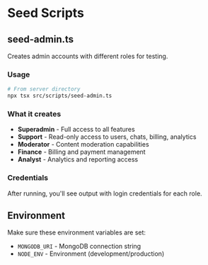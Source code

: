 # Seed Scripts

## seed-admin.ts

Creates admin accounts with different roles for testing.

### Usage

```bash
# From server directory
npx tsx src/scripts/seed-admin.ts
```

### What it creates

- **Superadmin** - Full access to all features
- **Support** - Read-only access to users, chats, billing, analytics
- **Moderator** - Content moderation capabilities
- **Finance** - Billing and payment management
- **Analyst** - Analytics and reporting access

### Credentials

After running, you'll see output with login credentials for each role.

## Environment

Make sure these environment variables are set:

- `MONGODB_URI` - MongoDB connection string
- `NODE_ENV` - Environment (development/production)
